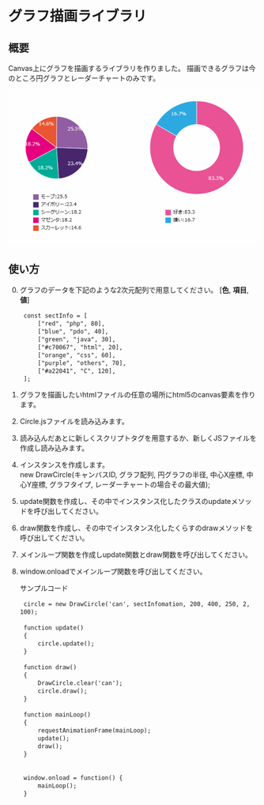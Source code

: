 # グラフ描画ライブラリ

## 概要
Canvas上にグラフを描画するライブラリを作りました。
描画できるグラフは今のところ円グラフとレーダーチャートのみです。

![sample](circle02.gif)

## 使い方
0. グラフのデータを下記のような2次元配列で用意してください。
	[**色**, **項目**, **値**]

		const sectInfo = [  
			["red", "php", 80],  
			["blue", "pdo", 40],  
			["green", "java", 30],  
			["#c70067", "html", 20],  
			["orange", "css", 60],  
			["purple", "others", 70],  
			["#a22041", "C", 120],  
		];  
1. グラフを描画したいhtmlファイルの任意の場所にhtml5のcanvas要素を作ります。
	<canvas id="can"></canvas>
2. Circle.jsファイルを読み込みます。
	<script src="Circle.js"></script>
3. 読み込んだあとに新しくスクリプトタグを用意するか、新しくJSファイルを作成し読み込みます。
4. インスタンスを作成します。  
	new DrawCircle(キャンバスID, グラフ配列, 円グラフの半径, 中心X座標, 中心Y座標, グラフタイプ, レーダーチャートの場合その最大値);
5. update関数を作成し、その中でインスタンス化したクラスのupdateメソッドを呼び出してください。
6. draw関数を作成し、その中でインスタンス化したくらすのdrawメソッドを呼び出してください。
7. メインループ関数を作成しupdate関数とdraw関数を呼び出してください。
8. window.onloadでメインループ関数を呼び出してください。

	サンプルコード


		circle = new DrawCircle('can', sectInfomation, 200, 400, 250, 2, 100);  
		
		function update()  
		{  
			circle.update();  
		}  
		
		function draw()  
		{  
			DrawCircle.clear('can');  
			circle.draw();  
		}  
		
		function mainLoop()  
		{  
			requestAnimationFrame(mainLoop);  
			update();  
			draw();  
		}  
		
		
		window.onload = function() {  
			mainLoop();
		}
    
